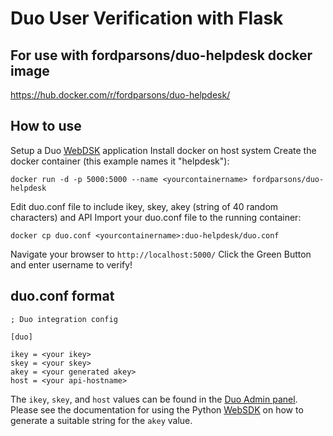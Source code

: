 # Duo User Verification with Flask

## For use with fordparsons/duo-helpdesk docker image
https://hub.docker.com/r/fordparsons/duo-helpdesk/

## How to use
Setup a Duo [WebDSK](https://duo.com/docs/duoweb) application
Install docker on host system
Create the docker container (this example names it "helpdesk"):
```
docker run -d -p 5000:5000 --name <yourcontainername> fordparsons/duo-helpdesk
```
Edit duo.conf file to include ikey, skey, akey (string of 40 random characters) and API
Import your duo.conf file to the running container:
```
docker cp duo.conf <yourcontainername>:duo-helpdesk/duo.conf
```
Navigate your browser to `http://localhost:5000/`
Click the Green Button and enter username to verify!


## duo.conf format
```
; Duo integration config

[duo]

ikey = <your ikey>
skey = <your skey>
akey = <your generated akey>
host = <your api-hostname>
```

The `ikey`, `skey`, and `host` values can be found in the [Duo Admin panel](https://admin.duosecurity.com). Please see the documentation for using the Python [WebSDK](https://duo.com/docs/duoweb) on how to generate a suitable string for the `akey` value.
